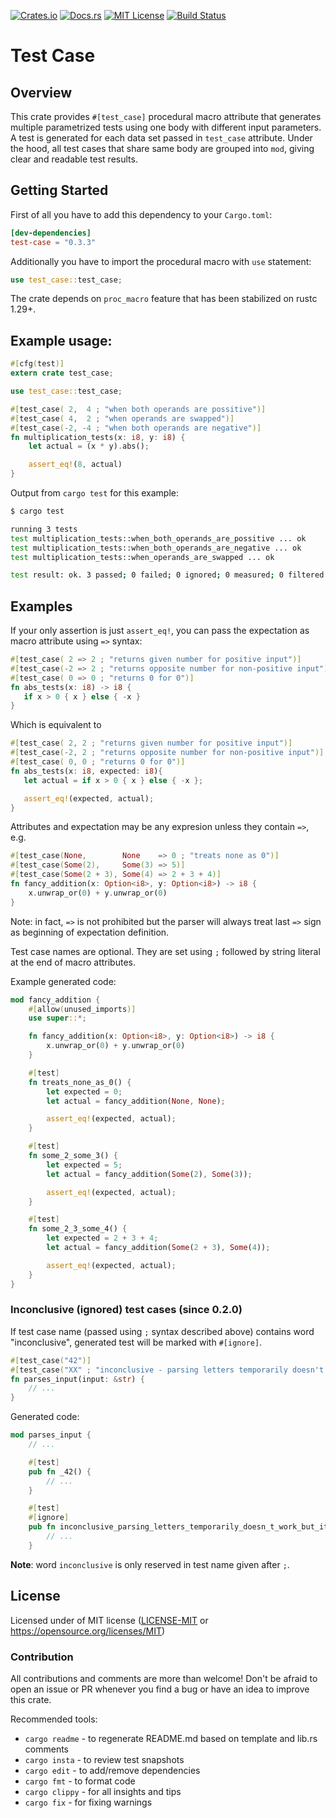 [![Crates.io](https://img.shields.io/crates/v/test-case.svg)](https://crates.io/crates/test-case)
[![Docs.rs](https://docs.rs/test-case/badge.svg)](https://docs.rs/test-case)
[![MIT License](https://img.shields.io/badge/license-MIT-blue.svg)](https://raw.githubusercontent.com/rust-lang/docs.rs/master/LICENSE)
[![Build Status](https://travis-ci.org/frondeus/test-case.svg?branch=master)](https://travis-ci.org/frondeus/test-case)

# Test Case

## Overview
This crate provides `#[test_case]` procedural macro attribute that generates multiple parametrized tests using one body with different input parameters.
A test is generated for each data set passed in `test_case` attribute.
Under the hood, all test cases that share same body are grouped into `mod`, giving clear and readable test results.

## Getting Started

First of all you have to add this dependency to your `Cargo.toml`:

```toml
[dev-dependencies]
test-case = "0.3.3"
```

Additionally you have to import the procedural macro with `use` statement:

```rust
use test_case::test_case;
```

The crate depends on `proc_macro` feature that has been stabilized on rustc 1.29+.

## Example usage:

```rust
#[cfg(test)]
extern crate test_case;

use test_case::test_case;

#[test_case( 2,  4 ; "when both operands are possitive")]
#[test_case( 4,  2 ; "when operands are swapped")]
#[test_case(-2, -4 ; "when both operands are negative")]
fn multiplication_tests(x: i8, y: i8) {
    let actual = (x * y).abs();

    assert_eq!(8, actual)
}
```

Output from `cargo test` for this example:

```sh
$ cargo test

running 3 tests
test multiplication_tests::when_both_operands_are_possitive ... ok
test multiplication_tests::when_both_operands_are_negative ... ok
test multiplication_tests::when_operands_are_swapped ... ok

test result: ok. 3 passed; 0 failed; 0 ignored; 0 measured; 0 filtered out
```

## Examples

If your only assertion is just `assert_eq!`, you can pass the expectation as macro attribute using `=>` syntax:

```rust
#[test_case( 2 => 2 ; "returns given number for positive input")]
#[test_case(-2 => 2 ; "returns opposite number for non-positive input")]
#[test_case( 0 => 0 ; "returns 0 for 0")]
fn abs_tests(x: i8) -> i8 {
   if x > 0 { x } else { -x }
}
```

Which is equivalent to

```rust
#[test_case( 2, 2 ; "returns given number for positive input")]
#[test_case(-2, 2 ; "returns opposite number for non-positive input")]
#[test_case( 0, 0 ; "returns 0 for 0")]
fn abs_tests(x: i8, expected: i8){
   let actual = if x > 0 { x } else { -x };

   assert_eq!(expected, actual);
}
```

Attributes and expectation may be any expresion unless they contain `=>`, e.g.

```rust
#[test_case(None,        None    => 0 ; "treats none as 0")]
#[test_case(Some(2),     Some(3) => 5)]
#[test_case(Some(2 + 3), Some(4) => 2 + 3 + 4)]
fn fancy_addition(x: Option<i8>, y: Option<i8>) -> i8 {
    x.unwrap_or(0) + y.unwrap_or(0)
}
```

Note: in fact, `=>` is not prohibited but the parser will always treat last `=>` sign as beginning of expectation definition.

Test case names are optional. They are set using `;` followed by string literal at the end of macro attributes.

Example generated code:

```rust
mod fancy_addition {
    #[allow(unused_imports)]
    use super::*;

    fn fancy_addition(x: Option<i8>, y: Option<i8>) -> i8 {
        x.unwrap_or(0) + y.unwrap_or(0)
    }

    #[test]
    fn treats_none_as_0() {
        let expected = 0;
        let actual = fancy_addition(None, None);

        assert_eq!(expected, actual);
    }

    #[test]
    fn some_2_some_3() {
        let expected = 5;
        let actual = fancy_addition(Some(2), Some(3));

        assert_eq!(expected, actual);
    }

    #[test]
    fn some_2_3_some_4() {
        let expected = 2 + 3 + 4;
        let actual = fancy_addition(Some(2 + 3), Some(4));

        assert_eq!(expected, actual);
    }
}
```

### Inconclusive (ignored) test cases (since 0.2.0)

If test case name (passed using `;` syntax described above) contains word "inconclusive", generated test will be marked with `#[ignore]`.

```rust
#[test_case("42")]
#[test_case("XX" ; "inconclusive - parsing letters temporarily doesn't work but it's ok")]
fn parses_input(input: &str) {
    // ...
}
```

Generated code:
```rust
mod parses_input {
    // ...

    #[test]
    pub fn _42() {
        // ...
    }

    #[test]
    #[ignore]
    pub fn inconclusive_parsing_letters_temporarily_doesn_t_work_but_it_s_ok() {
        // ...
    }

```

**Note**: word `inconclusive` is only reserved in test name given after `;`.

## License

Licensed under of MIT license ([LICENSE-MIT](LICENSE-MIT) or https://opensource.org/licenses/MIT)

### Contribution

All contributions and comments are more than welcome! Don't be afraid to open an issue or PR whenever you find a bug or have an idea to improve this crate.

Recommended tools:
* `cargo readme` - to regenerate README.md based on template and lib.rs comments
* `cargo insta`  - to review test snapshots
* `cargo edit`   - to add/remove dependencies
* `cargo fmt`    - to format code
* `cargo clippy` - for all insights and tips
* `cargo fix`    - for fixing warnings
